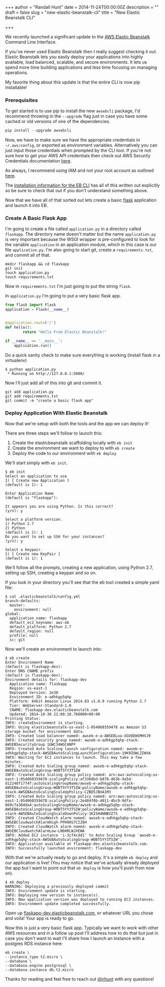 +++
author = "Randall Hunt"
date = 2014-11-24T00:00:00Z
description = ""
draft = false
slug = "new-elastic-beanstalk-cli"
title = "New Elastic Beanstalk CLI"

+++

We recently launched a significant update to the [AWS Elastic Beanstalk] Command Line Interface.

If you've never used Elastic Beanstalk then I really suggest checking it out. Elastic Beanstalk lets you easily deploy your applications into highly available, load balanced, scalable, and secure environments. It lets us spend more time building applications and less time focusing on managing operations.

My favorite thing about this update is that the entire CLI is now pip installable!

### Prerequisites
To get started is to use pip to install the new `awsebcli` package, I'd recommend throwing in the `--upgrade` flag just in case you have some cached or old versions of one of the dependencies.

```python
pip install --upgrade awsebcli
```

Now, we have to make sure we have the appropriate credentials in `~/.aws/config`, or exported as environment variables. Alternatively you can just input those credentials when prompted by the CLI tool. If you're not sure how to get your AWS API credentials then check out AWS Security Credentials documentation [here][1].

As always, I recommend using IAM and not your root account as outlined [here][2].

The [installation information for the EB CLI][3] has all of this written out explicitly so be sure to check that out if you don't understand something above.

Now that we have all of that sorted out lets create a basic [flask] application and launch it into EB.

### Create A Basic Flask App

I'm going to create a file called `application.py` in a directory called `flaskapp`. The directory name doesn't matter but the name `application.py` is very important because the WSGI wrapper is pre-configured to look for the variable `application` in an application module, which in this case is our file `application.py`. I'm also going to start git, create a `requirements.txt`, and commit all of that.

```shell
mkdir flaskapp && cd flaskapp
git init
touch application.py
touch requirements.txt
```

Now in `requirements.txt` I'm just going to put the string `flask`.

In `application.py` I'm going to put a very basic flask app.

```python
from flask import Flask
application = Flask(__name__)


@application.route('/')
def hello():
        return "Hello From Elastic Beanstalk!"

if __name__ == '__main__':
    application.run()

```

Do a quick sanity check to make sure everything is working (install flask in a virtualenv)

```shell
$ python application.py
 * Running on http://127.0.0.1:5000/
```

Now I'll just add all of this into git and commit it.

```shell
git add application.py
git add requirements.txt
git commit -m "create a basic flask app"
```

### Deploy Application With Elastic Beanstalk

Now that we're setup with both the tools and the app we can deploy it!

There are three steps we'll follow to launch this:

1. Create the elasticbeanstalk scaffolding locally with `eb init`
1. Create the environment we want to deploy to with `eb create`
1. Deploy the code to our environment with `eb deploy`

We'll start simply with `eb init`.
```shell
$ eb init
Select an application to use
1) [ Create new Application ]
(default is 1): 1

Enter Application Name
(default is "flaskapp"):

It appears you are using Python. Is this correct?
(y/n): y

Select a platform version.
1) Python 2.7
2) Python
(default is 1): 1
Do you want to set up SSH for your instances?
(y/n): y

Select a keypair.
1) [ Create new KeyPair ]
(default is 1): 1
```

We'll follow all the prompts, creating a new application, using Python 2.7, setting up SSH, creating a keypair and so on.

If you look in your directory you'll see that the eb tool created a simple yaml file:

```shell
$ cat .elasticbeanstalk/config.yml
branch-defaults:
  master:
    environment: null
global:
  application_name: flaskapp
  default_ec2_keyname: aws-eb
  default_platform: Python 2.7
  default_region: null
  profile: null
  sc: git
```

Now we'll create an environment to launch into:

```shell
$ eb create
Enter Environment Name
(default is flaskapp-dev):
Enter DNS CNAME prefix
(default is flaskapp-dev):
Environment details for: flaskapp-dev
  Application name: flaskapp
  Region: us-east-1
  Deployed Version: 2e30
  Environment ID: e-adhkgp5qhp
  Platform: 64bit Amazon Linux 2014.03 v1.0.9 running Python 2.7
  Tier: WebServer-Standard-1.0
  CNAME: flaskapp-dev.elasticbeanstalk.com
  Updated: 2014-10-30 21:00:18.760000+00:00
Printing Status:
INFO: createEnvironment is starting.
INFO: Using elasticbeanstalk-us-east-1-054060359478 as Amazon S3 storage bucket for environment data.
INFO: Created load balancer named: awseb-e-a-AWSEBLoa-XGVQEWSMHVJ9
INFO: Created security group named: awseb-e-adhkgp5qhp-stack-AWSEBSecurityGroup 1GWC34WGCANPF
INFO: Created Auto Scaling launch configuration named: awseb-e-adhkgp5qhp-stack-AWSEBAutoScalingLaunchConfiguration-19K9ZUWLZIWVA
INFO: Waiting for EC2 instances to launch. This may take a few minutes.
INFO: Created Auto Scaling group named: awseb-e-adhkgp5qhp-stack-AWSEBAutoScalingGroup-WOBT5YY3TSIW
INFO: Created Auto Scaling group policy named: arn:aws:autoscaling:us-east-1:054060359478:scalingPolicy:af3360bd-b878-463b-9a5d-d12248f1774f:autoScalingGroupName/awseb-e-adhkgp5qhp-stack-AWSEBAutoScalingGroup-WOBT5YY3TSIW:policyName/awseb-e-adhkgp5qhp-stack-AWSEBAutoScalingScaleUpPolicy-CZBD5JBXA1M3
INFO: Created Auto Scaling group policy named: arn:aws:autoscaling:us-east-1:054060359478:scalingPolicy:2e484f0b-4011-4bc9-9dfa-869c7a38dda4:autoScalingGroupName/awseb-e-adhkgp5qhp-stack-AWSEBAutoScalingGroup-WOBT5YY3TSIW:policyName/awseb-e-adhkgp5qhp-stack-AWSEBAutoScalingScaleDownPolicy-1K25H4NNBVZ75
INFO: Created CloudWatch alarm named: awseb-e-adhkgp5qhp-stack-AWSEBCloudwatchAlarmHigh-PPH9HS7CIZ8H
INFO: Created CloudWatch alarm named: awseb-e-adhkgp5qhp-stack-AWSEBCloudwatchAlarmLow-LN6HRLWJXEWA
INFO: Added EC2 instance 'i-3cf4cdd1' to Auto Scaling Group 'awseb-e-adhkgp5qhp-stack-AWSEBAutoScalingGroup-WOBT5YY3TSIW'.
INFO: Application available at flaskapp-dev.elasticbeanstalk.com.
INFO: Successfully launched environment: flaskapp-dev
```

With that we're actually ready to go and deploy. It's a simple `eb deploy` and our application is live! (You may notice that we've actually already deployed the app but I want to point out that `eb deploy` is how you'll push from now on).

```shell
$ eb deploy
WARNING: Deploying a previously deployed commit
INFO: Environment update is starting.
INFO: Deploying new version to instance(s).
INFO: New application version was deployed to running EC2 instances.
INFO: Environment update completed successfully.
```

Open up [flaskapp-dev.elasticbeanstalk.com](http://flaskapp-dev.elasticbeanstalk.com), or whatever URL you chose and voila! Your app is ready to go.

Now this is just a very basic flask app. Typically we want to work with other AWS resources and in a follow up post I'll address how to do that but just in case you don't want to wait I'll share how I launch an instance with a postgres RDS instance here:

```shell
eb create \
--instance_type t2.micro \
--database \
--database.engine postgresql \
--database.instance db.t2.micro
```

Thanks for reading and feel free to reach out [@jrhunt] with any questions!





[AWS Elastic Beanstalk]: http://aws.amazon.com/elasticbeanstalk/ "AWS Elastic Beanstalk"
[installation instructions]: http://docs.aws.amazon.com/elasticbeanstalk/latest/dg/eb-cli3-getting-set-up.html "Installation Instructions"
[flask]: http://flask.pocoo.org/docs/0.10/quickstart/ "Flask Quickstart"
[1]: http://docs.aws.amazon.com/AWSSecurityCredentials/1.0/AboutAWSCredentials.html#AccessKeys "Access Keys"
[2]: http://docs.aws.amazon.com/IAM/latest/UserGuide/ManagingCredentials.html#Using_CreateAccessKey "Access Keys via IAM"
[3]: http://docs.aws.amazon.com/elasticbeanstalk/latest/dg/eb-cli3-getting-set-up.html "Getting Setup With eb-cli3"
[@jrhunt]: https://twitter.com/jrhunt "Twitter Account"
